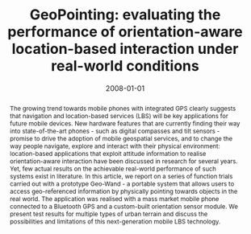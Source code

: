 ---
abstract: 'The growing trend towards mobile phones with integrated GPS clearly suggests
  that navigation and location-based services (LBS) will be key applications for future
  mobile devices. New hardware features that are currently finding their way into
  state-of-the-art phones - such as digital compasses and tilt sensors - promise to
  drive the adoption of mobile geospatial services, and to change the way people navigate,
  explore and interact with their physical environment: location-based applications
  that exploit attitude information to realise orientation-aware interaction have
  been discussed in research for several years. Yet, few actual results on the achievable
  real-world performance of such systems exist in literature. In this article, we
  report on a series of function trials carried out with a prototype Geo-Wand - a
  portable system that allows users to access geo-referenced information by physically
  pointing towards objects in the real world. The application was realised with a
  mass market mobile phone connected to a Bluetooth GPS and a custom-built orientation
  sensor module. We present test results for multiple types of urban terrain and discuss
  the possibilities and limitations of this next-generation mobile LBS technology.'
authors:
- Rainer Simon
- Peter Fröhlich
- Thomas Grechenig
date: '2008-01-01'
featured: false
links:
- name: Publik
  url: https://publik.tuwien.ac.at/showentry.php?ID=195819&lang=1
publication_types:
- '2'
publishDate: '2008-01-01'
title: 'GeoPointing: evaluating the performance of orientation-aware location-based
  interaction under real-world conditions'
url_pdf: ''
---